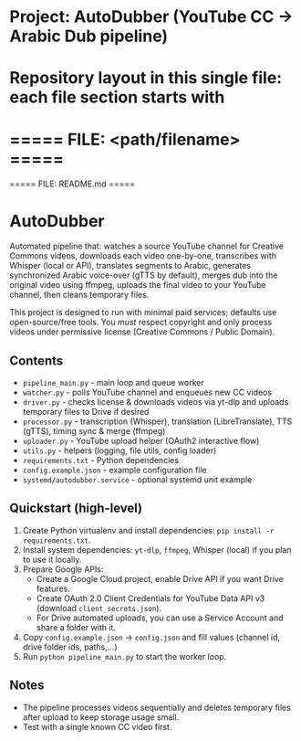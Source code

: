 # Project: AutoDubber (YouTube CC -> Arabic Dub pipeline)
# Repository layout in this single file: each file section starts with
# ===== FILE: <path/filename> =====

===== FILE: README.md =====
# AutoDubber

Automated pipeline that: watches a source YouTube channel for Creative Commons videos, downloads each video one-by-one, transcribes with Whisper (local or API), translates segments to Arabic, generates synchronized Arabic voice-over (gTTS by default), merges dub into the original video using ffmpeg, uploads the final video to your YouTube channel, then cleans temporary files.

This project is designed to run with minimal paid services; defaults use open-source/free tools. You *must* respect copyright and only process videos under permissive license (Creative Commons / Public Domain).

## Contents
- `pipeline_main.py` - main loop and queue worker
- `watcher.py` - polls YouTube channel and enqueues new CC videos
- `driver.py` - checks license & downloads videos via yt-dlp and uploads temporary files to Drive if desired
- `processor.py` - transcription (Whisper), translation (LibreTranslate), TTS (gTTS), timing sync & merge (ffmpeg)
- `uploader.py` - YouTube upload helper (OAuth2 interactive flow)
- `utils.py` - helpers (logging, file utils, config loader)
- `requirements.txt` - Python dependencies
- `config.example.json` - example configuration file
- `systemd/autodubber.service` - optional systemd unit example

## Quickstart (high-level)
1. Create Python virtualenv and install dependencies: `pip install -r requirements.txt`.
2. Install system dependencies: `yt-dlp`, `ffmpeg`, Whisper (local) if you plan to use it locally.
3. Prepare Google APIs:
   - Create a Google Cloud project, enable Drive API if you want Drive features.
   - Create OAuth 2.0 Client Credentials for YouTube Data API v3 (download `client_secrets.json`).
   - For Drive automated uploads, you can use a Service Account and share a folder with it.
4. Copy `config.example.json` → `config.json` and fill values (channel id, drive folder ids, paths,...)
5. Run `python pipeline_main.py` to start the worker loop.

## Notes
- The pipeline processes videos sequentially and deletes temporary files after upload to keep storage usage small.
- Test with a single known CC video first.